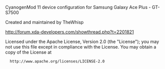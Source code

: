CyanogenMod 11 device configuration for Samsung Galaxy Ace Plus - GT-S7500

Created and maintained by TheWhisp

http://forum.xda-developers.com/showthread.php?t=2201821

Licensed under the Apache License, Version 2.0 (the "License");
 you may not use this file except in compliance with the License.
 You may obtain a copy of the License at

      http://www.apache.org/licenses/LICENSE-2.0
